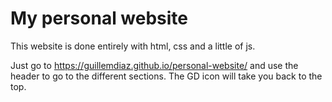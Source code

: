 # My personal website

This website is done entirely with html, css and a little of js. 

Just go to https://guillemdiaz.github.io/personal-website/ and use the header to go to the 
different sections. The GD icon will take you back to the top.
